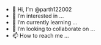 - 👋 Hi, I’m @parth122002
- 👀 I’m interested in ...
- 🌱 I’m currently learning ...
- 💞️ I’m looking to collaborate on ...
- 📫 How to reach me ...

<!---
parth122002/parth122002 is a ✨ special ✨ repository because its `README.md` (this file) appears on your GitHub profile.
You can click the Preview link to take a look at your changes.  

--->
